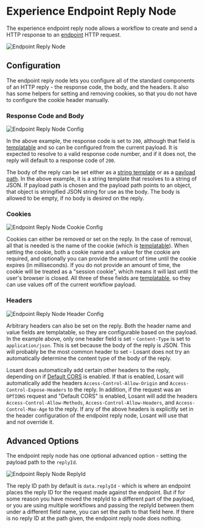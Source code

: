 # Experience Endpoint Reply Node

The experience endpoint reply node allows a workflow to create and send a HTTP response to an [endpoint](/experiences/endpoints/) HTTP request.

![Endpoint Reply Node](/images/workflows/outputs/endpoint-reply-node.png "Endpoint Reply Node")

## Configuration

The endpoint reply node lets you configure all of the standard components of an HTTP reply - the response code, the body, and the headers. It also has some helpers for setting and removing cookies, so that you do not have to configure the cookie header manually.

### Response Code and Body

![Endpoint Reply Node Config](/images/workflows/outputs/endpoint-reply-node-config.png "Endpoint Reply Node Config")

In the above example, the response code is set to `200`, although that field is [templatable](/workflows/accessing-payload-data/#string-templates) and so can be configured from the current payload. It is expected to resolve to a valid response code number, and if it does not, the reply will default to a response code of `200`.

The body of the reply can be set either as a [string template](/workflows/accessing-payload-data/#string-templates) or as a [payload path](/workflows/accessing-payload-data/#payload-paths). In the above example, it is a string template that resolves to a string of JSON. If payload path is chosen and the payload path points to an object, that object is stringified JSON string for use as the body. The body is allowed to be empty, if no body is desired on the reply.

### Cookies

![Endpoint Reply Node Cookie Config](/images/workflows/outputs/endpoint-reply-node-cookie-config.png "Endpoint Reply Node Cookie Config")

Cookies can either be removed or set on the reply. In the case of removal, all that is needed is the name of the cookie (which is [templatable](/workflows/accessing-payload-data/#string-templates)). When setting the cookie, both a cookie name and a value for the cookie are required, and optionally you can provide the amount of time until the cookie expires (in milliseconds). If you do not provide an amount of time, the cookie will be treated as a "session cookie", which means it will last until the user's browser is closed. All three of these fields are [templatable](/workflows/accessing-payload-data/#string-templates), so they can use values off of the current workflow payload.

### Headers

![Endpoint Reply Node Header Config](/images/workflows/outputs/endpoint-reply-node-header-config.png "Endpoint Reply Node Header Config")

Arbitrary headers can also be set on the reply. Both the header name and value fields are templatable, so they are configurable based on the payload. In the example above, only one header field is set - `Content-Type` is set to `application/json`. This is set because the body of the reply is JSON. This will probably be the most common header to set - Losant does not try an automatically determine the content type of the body of the reply.

Losant does automatically add certain other headers to the reply, depending on if [Default CORS](/experiences/endpoints/) is enabled. If that is enabled, Losant will automatically add the headers `Access-Control-Allow-Origin` and `Access-Control-Expose-Headers` to the reply. In addition, if the request was an `OPTIONS` request and "Default CORS" is enabled, Losant will add the headers `Access-Control-Allow-Methods`, `Access-Control-Allow-Headers`, and `Access-Control-Max-Age` to the reply. If any of the above headers is explicitly set in the header configuration of the endpoint reply node, Losant will use that and not override it.

## Advanced Options

The endpoint reply node has one optional advanced option - setting the payload path to the `replyId`.

![Endpoint Reply Node ReplyId](/images/workflows/outputs/endpoint-reply-node-replyid.png "Endpoint Reply Node ReplyId")

The reply ID path by default is `data.replyId` - which is where an endpoint places the reply ID for the request made against the endpoint. But if for some reason you have moved the replyId to a different part of the payload, or you are using multiple workflows and passing the replyId between them under a different field name, you can set the path to that field here. If there is no reply ID at the path given, the endpoint reply node does nothing.
